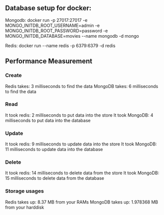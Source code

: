 ## Database setup for docker:

Mongodb:
docker run -p 27017:27017 -e MONGO_INITDB_ROOT_USERNAME=admin -e MONGO_INITDB_ROOT_PASSWORD=password -e MONGO_INITDB_DATABASE=movies --name mongodb -d mongo

Redis:
docker run --name redis -p 6379:6379 -d redis

## Performance Measurement

### Create

Redis takes: 3 milliseconds to find the data
MongoDB takes: 6 milliseconds to find the data

### Read

It took redis: 2 milliseconds to put data into the store
It took MongoDB: 4 milliseconds to put data into the database

### Update

It took redis: 9 milliseconds to update data into the store
It took MongoDB: 11 milliseconds to update data into the database

### Delete

It took redis: 14 milliseconds to delete data from the store
It took MongoDB: 15 milliseconds to delete data from the database

### Storage usages

Redis takes up: 8.37 MB from your RAMs
MongoDB takes up: 1.978368 MB from your harddisk
